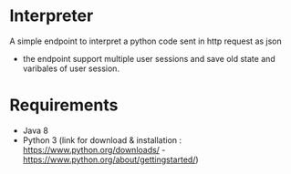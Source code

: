 # Interpreter

A simple endpoint to interpret a python code sent in http request as json
  - the endpoint support multiple user sessions and save old state and varibales of user session.

# Requirements
- Java 8
- Python 3 (link for download & installation : https://www.python.org/downloads/ - https://www.python.org/about/gettingstarted/) 
